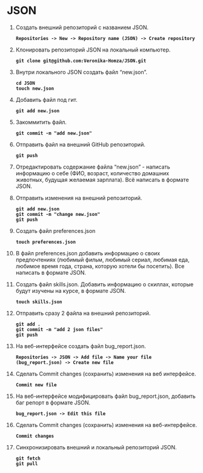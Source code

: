 # JSON

1. Создать внешний репозиторий c названием JSON.                      

   **```Repositories -> New -> Repository name (JSON) -> Create repository```**

2. Клонировать репозиторий JSON на локальный компьютер.     

   **```git clone git@github.com:Veronika-Homza/JSON.git```**   

3. Внутри локального JSON создать файл “new.json”.           

   **```cd JSON```<br>** 
   **```touch new.json```**                                                                                                

4. Добавить файл под гит.                                  

   **```git add new.json```**
   
5. Закоммитить файл.                                         

    **```git commit -m "add new.json"```**

6. Отправить файл на внешний GitHub репозиторий.           

    **```git push```**

7. Отредактировать содержание файла “new.json” - написать информацию о себе 
   (ФИО, возраст, количество домашних животных, будущая желаемая зарплата).
   Всё написать в формате JSON.

8. Отправить изменения на внешний репозиторий.              
   
   **```git add new.json```<br>**
   **```git commit -m "change new.json"```<br>**
   **```git push```**

9. Создать файл preferences.json                         

   **```touch preferences.json```**

10. В файл preferences.json добавить информацию о своих предпочтениях 
    (любимый фильм, любимый сериал, любимая еда, любимое время года, страна, которую хотели бы посетить). 
    Все написать в формате JSON.


11. Создать файл skills.json. Добавить информацию о скиллах, которые будут изучены на курсе, в формате JSON.
                              
    **```touch skills.json```**                                    

12. Отправить сразу 2 файла на внешний репозиторий.           
  
    **```git add .```<br>** 
    **```git commit -m "add 2 json files"```<br>**
    **```git push```**

13. На веб-интерфейсе создать файл bug_report.json.  
       
    **```Repositories -> JSON -> Add file -> Name your file (bug_report.json) -> Create new file```**
       
14. Сделать Commit changes (сохранить) изменения на веб интерфейсе. 
       
    **```Commit new file```**

15. На веб-интерфейсе модифицировать файл bug_report.json, добавить баг репорт в формате JSON. 
      
	  **```bug_report.json -> Edit this file```**

16. Сделать Commit changes (сохранить) изменения на веб-интерфейсе.
       
    **```Commit changes```**

17. Синхронизировать внешний и локальный репозиторий JSON.     

    **```git fetch```<br>**
    **```git pull```**

# 
